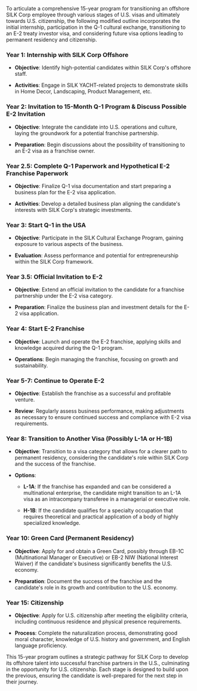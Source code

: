 
To articulate a comprehensive 15-year program for transitioning an offshore SILK Corp employee through various stages of U.S. visas and ultimately towards U.S. citizenship, the following modified outline incorporates the initial internship, participation in the Q-1 cultural exchange, transitioning to an E-2 treaty investor visa, and considering future visa options leading to permanent residency and citizenship.
 
### Year 1: Internship with SILK Corp Offshore

- **Objective**: Identify high-potential candidates within SILK Corp's offshore staff.

- **Activities**: Engage in SILK YACHT-related projects to demonstrate skills in Home Decor, Landscaping, Product Management, etc.
 
### Year 2: Invitation to 15-Month Q-1 Program & Discuss Possible E-2 Invitation

- **Objective**: Integrate the candidate into U.S. operations and culture, laying the groundwork for a potential franchise partnership.

- **Preparation**: Begin discussions about the possibility of transitioning to an E-2 visa as a franchise owner.
 
### Year 2.5: Complete Q-1 Paperwork and Hypothetical E-2 Franchise Paperwork

- **Objective**: Finalize Q-1 visa documentation and start preparing a business plan for the E-2 visa application.

- **Activities**: Develop a detailed business plan aligning the candidate's interests with SILK Corp's strategic investments.
 
### Year 3: Start Q-1 in the USA

- **Objective**: Participate in the SILK Cultural Exchange Program, gaining exposure to various aspects of the business.

- **Evaluation**: Assess performance and potential for entrepreneurship within the SILK Corp framework.
 
### Year 3.5: Official Invitation to E-2

- **Objective**: Extend an official invitation to the candidate for a franchise partnership under the E-2 visa category.

- **Preparation**: Finalize the business plan and investment details for the E-2 visa application.
 
### Year 4: Start E-2 Franchise

- **Objective**: Launch and operate the E-2 franchise, applying skills and knowledge acquired during the Q-1 program.

- **Operations**: Begin managing the franchise, focusing on growth and sustainability.
 
### Year 5-7: Continue to Operate E-2

- **Objective**: Establish the franchise as a successful and profitable venture.

- **Review**: Regularly assess business performance, making adjustments as necessary to ensure continued success and compliance with E-2 visa requirements.
 
### Year 8: Transition to Another Visa (Possibly L-1A or H-1B)

- **Objective**: Transition to a visa category that allows for a clearer path to permanent residency, considering the candidate's role within SILK Corp and the success of the franchise.

- **Options**:

  - **L-1A**: If the franchise has expanded and can be considered a multinational enterprise, the candidate might transition to an L-1A visa as an intracompany transferee in a managerial or executive role.

  - **H-1B**: If the candidate qualifies for a specialty occupation that requires theoretical and practical application of a body of highly specialized knowledge.
 
### Year 10: Green Card (Permanent Residency)

- **Objective**: Apply for and obtain a Green Card, possibly through EB-1C (Multinational Manager or Executive) or EB-2 NIW (National Interest Waiver) if the candidate's business significantly benefits the U.S. economy.

- **Preparation**: Document the success of the franchise and the candidate's role in its growth and contribution to the U.S. economy.
 
### Year 15: Citizenship

- **Objective**: Apply for U.S. citizenship after meeting the eligibility criteria, including continuous residence and physical presence requirements.

- **Process**: Complete the naturalization process, demonstrating good moral character, knowledge of U.S. history and government, and English language proficiency.
 
This 15-year program outlines a strategic pathway for SILK Corp to develop its offshore talent into successful franchise partners in the U.S., culminating in the opportunity for U.S. citizenship. Each stage is designed to build upon the previous, ensuring the candidate is well-prepared for the next step in their journey.
